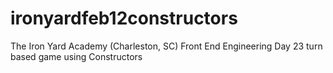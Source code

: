 # ironyardfeb12constructors
The Iron Yard Academy (Charleston, SC) Front End Engineering Day 23 turn based game using Constructors
